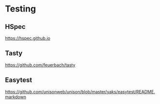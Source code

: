 
# Testing 

## HSpec 
https://hspec.github.io

## Tasty 
https://github.com/feuerbach/tasty


## Easytest
https://github.com/unisonweb/unison/blob/master/yaks/easytest/README.markdown 



